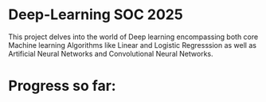 # Deep-Learning SOC 2025

This project delves into the world of Deep learning encompassing both core Machine learning Algorithms like Linear and Logistic Regresssion as well as Artificial Neural Networks and Convolutional Neural Networks.

# Progress so far: 
